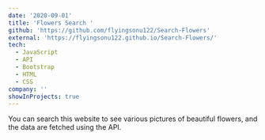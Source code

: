 ```yaml
---
date: '2020-09-01'
title: 'Flowers Search '
github: 'https://github.com/flyingsonu122/Search-Flowers'
external: 'https://flyingsonu122.github.io/Search-Flowers/'
tech:
  - JavaScript
  - API
  - Bootstrap
  - HTML
  - CSS
company: ''
showInProjects: true
---
```



You can search this website to see various pictures of beautiful flowers, and the data are fetched using the  API.
